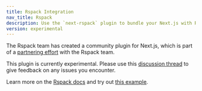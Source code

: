 ```yaml
---
title: Rspack Integration
nav_title: Rspack
description: Use the `next-rspack` plugin to bundle your Next.js with Rspack.
version: experimental
---
```


The Rspack team has created a community plugin for Next.js, which is part of a [partnering effort](https://rspack.rs/blog/rspack-next-partner) with the Rspack team.

This plugin is currently experimental. Please use this [discussion thread](https://github.com/vercel/next.js/discussions/77800) to give feedback on any issues you encounter.

Learn more on the [Rspack docs](https://rspack.rs/guide/tech/next) and try out [this example](https://github.com/vercel/next.js/tree/canary/examples/with-rspack).